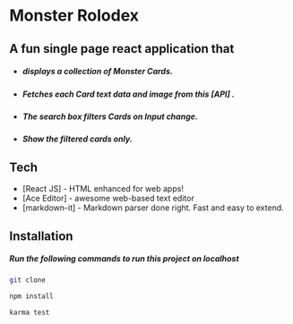 Monster Rolodex 
==============================


## A fun single page react application that
- ##### displays a collection of Monster Cards.
- ##### Fetches each Card text data and image from this [API] .
- ##### The search box filters Cards on Input change.
- ##### Show the filtered cards only.


## Tech
- [React JS] - HTML enhanced for web apps!
- [Ace Editor] - awesome web-based text editor
- [markdown-it] - Markdown parser done right. Fast and easy to extend.


## Installation
##### Run the following commands to run this project on localhost

```sh
git clone 
```
```sh
npm install
```
```sh
karma test
```



